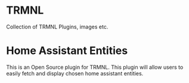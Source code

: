 # TRMNL
Collection of TRMNL Plugins, images etc.

# Home Assistant Entities
This is an Open Source plugin for TRMNL. 
This plugin will allow users to easily fetch and display chosen home assistant entities.
